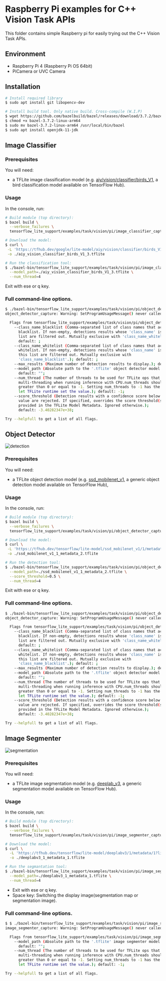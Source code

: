 # Raspberry Pi examples for C++ Vision Task APIs

This folder contains simple Raspberry pi for easily trying out the C++
Vision Task APIs.

## Environment
- Raspberry Pi 4 (Raspberry Pi OS 64bit)
- PiCamera or UVC Camera

## Installation
```bash
# Install required library
$ sudo apt install git libopencv-dev

# Install build tool. Only native build. Cross-compile (W.I.P)
$ wget https://github.com/bazelbuild/bazel/releases/download/3.7.2/bazel-3.7.2-linux-arm64
$ chmod +x bazel-3.7.2-linux-arm64
$ sudo mv bazel-3.7.2-linux-arm64 /usr/local/bin/bazel
$ sudo apt install openjdk-11-jdk
```

## Image Classifier

### Prerequisites

You will need:

* a TFLite image classification model (e.g. [aiy/vision/classifier/birds_V1][1], a bird classification model available on TensorFlow Hub).

### Usage

In the console, run:

```bash
# Build module (top directory):
$ bazel build \
  --verbose_failures \
  tensorflow_lite_support/examples/task/vision/pi/image_classifier_capture

# Download the model:
$ curl \
 -L 'https://tfhub.dev/google/lite-model/aiy/vision/classifier/birds_V1/3?lite-format=tflite' \
 -o ./aiy_vision_classifier_birds_V1_3.tflite

# Run the classification tool:
$ ./bazel-bin/tensorflow_lite_support/examples/task/vision/pi/image_classifier_capture \
  --model_path=./aiy_vision_classifier_birds_V1_3.tflite \
  --num_thread=4
```


Exit with ese or q key.<br>

### Full command-line options.
```bash
$ ./bazel-bin/tensorflow_lite_support/examples/task/vision/pi/object_detector_capture --help
object_detector_capture: Warning: SetProgramUsageMessage() never called

  Flags from tensorflow_lite_support/examples/task/vision/pi/object_detector_capture.cc:
    --class_name_blacklist (Comma-separated list of class names that acts as a
      blacklist. If non-empty, detections results whose 'class_name' is in this
      list are filtered out. Mutually exclusive with 'class_name_whitelist'.);
      default: ;
    --class_name_whitelist (Comma-separated list of class names that acts as a
      whitelist. If non-empty, detections results whose 'class_name' is not in
      this list are filtered out. Mutually exclusive with
      'class_name_blacklist'.); default: ;
    --max_results (Maximum number of detection results to display.); default: 5;
    --model_path (Absolute path to the '.tflite' object detector model.);
      default: "";
    --num_thread (The number of threads to be used for TFLite ops that support
      multi-threading when running inference with CPU.num_threads should be
      greater than 0 or equal to -1. Setting num_threads to -1 has the effect to
      let TFLite runtime set the value.); default: -1;
    --score_threshold (Detection results with a confidence score below this
      value are rejected. If specified, overrides the score threshold(s)
      provided in the TFLite Model Metadata. Ignored otherwise.);
      default: -3.40282347e+38;

Try --helpfull to get a list of all flags.
```

## Object Detector
![detection](g3doc/detection.png)

### Prerequisites

You will need:

* a TFLite object detection model (e.g. [ssd_mobilenet_v1][2], a generic object
detection model available on TensorFlow Hub),

### Usage

In the console, run:

```bash
# Build module (top directory):
$ bazel build \
  --verbose_failures \
  tensorflow_lite_support/examples/task/vision/pi/object_detector_capture

# Download the model:
$ curl \
 -L 'https://tfhub.dev/tensorflow/lite-model/ssd_mobilenet_v1/1/metadata/2?lite-format=tflite' \
 -o ./ssd_mobilenet_v1_1_metadata_2.tflite

# Run the detection tool:
$ ./bazel-bin/tensorflow_lite_support/examples/task/vision/pi/object_detector_capture \
  --model_path=./ssd_mobilenet_v1_1_metadata_2.tflite \
  --score_threshold=0.5 \
  --num_thread=4
```


Exit with ese or q key.<br>

### Full command-line options.
```bash
$ ./bazel-bin/tensorflow_lite_support/examples/task/vision/pi/object_detector_capture --help
object_detector_capture: Warning: SetProgramUsageMessage() never called

  Flags from tensorflow_lite_support/examples/task/vision/pi/object_detector_capture.cc:
    --class_name_blacklist (Comma-separated list of class names that acts as a
      blacklist. If non-empty, detections results whose 'class_name' is in this
      list are filtered out. Mutually exclusive with 'class_name_whitelist'.);
      default: ;
    --class_name_whitelist (Comma-separated list of class names that acts as a
      whitelist. If non-empty, detections results whose 'class_name' is not in
      this list are filtered out. Mutually exclusive with
      'class_name_blacklist'.); default: ;
    --max_results (Maximum number of detection results to display.); default: 5;
    --model_path (Absolute path to the '.tflite' object detector model.);
      default: "";
    --num_thread (The number of threads to be used for TFLite ops that support
      multi-threading when running inference with CPU.num_threads should be
      greater than 0 or equal to -1. Setting num_threads to -1 has the effect to
      let TFLite runtime set the value.); default: -1;
    --score_threshold (Detection results with a confidence score below this
      value are rejected. If specified, overrides the score threshold(s)
      provided in the TFLite Model Metadata. Ignored otherwise.);
      default: -3.40282347e+38;

Try --helpfull to get a list of all flags.
```

## Image Segmenter
![segmentation](g3doc/segmentation.png)

### Prerequisites

You will need:

* a TFLite image segmentation model (e.g. [deeplab_v3][3], a generic segmentation model available on TensorFlow Hub).

### Usage

In the console, run:

```bash
# Build module (top directory):
$ bazel build \
  --verbose_failures \
  tensorflow_lite_support/examples/task/vision/pi/image_segmenter_capture

# Download the model:
$ curl \
  -L 'https://tfhub.dev/tensorflow/lite-model/deeplabv3/1/metadata/1?lite-format=tflite'  \
  -o ./deeplabv3_1_metadata_1.tflite

# Run the segmantation tool:
$ ./bazel-bin/tensorflow_lite_support/examples/task/vision/pi/image_segmenter_capture \
  --model_path=./deeplabv3_1_metadata_1.tflite \
  --num_thread=4
```

- Exit with ese or q key.
- Space key: Switching the display image(segmentation map or segmentation image).

### Full command-line options.
```bash
$ $ ./bazel-bin/tensorflow_lite_support/examples/task/vision/pi/image_segmenter_capture --help
image_segmenter_capture: Warning: SetProgramUsageMessage() never called

  Flags from tensorflow_lite_support/examples/task/vision/pi/image_segmenter_capture.cc:
    --model_path (Absolute path to the '.tflite' image segmenter model.);
      default: "";
    --num_thread (The number of threads to be used for TFLite ops that support
      multi-threading when running inference with CPU.num_threads should be
      greater than 0 or equal to -1. Setting num_threads to -1 has the effect to
      let TFLite runtime set the value.); default: -1;

Try --helpfull to get a list of all flags.
```

[1]: https://tfhub.dev/google/lite-model/aiy/vision/classifier/birds_V1/3
[2]: https://tfhub.dev/tensorflow/lite-model/ssd_mobilenet_v1/1/metadata/2
[3]: https://tfhub.dev/tensorflow/lite-model/deeplabv3/1/metadata/2
